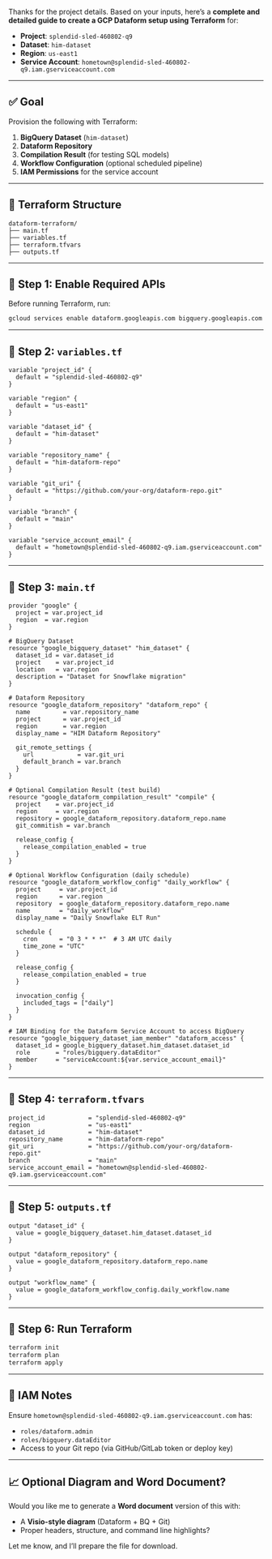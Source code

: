Thanks for the project details. Based on your inputs, here’s a **complete and detailed guide to create a GCP Dataform setup using Terraform** for:

* **Project**: `splendid-sled-460802-q9`
* **Dataset**: `him-dataset`
* **Region**: `us-east1`
* **Service Account**: `hometown@splendid-sled-460802-q9.iam.gserviceaccount.com`

---

## ✅ Goal

Provision the following with Terraform:

1. **BigQuery Dataset** (`him-dataset`)
2. **Dataform Repository**
3. **Compilation Result** (for testing SQL models)
4. **Workflow Configuration** (optional scheduled pipeline)
5. **IAM Permissions** for the service account

---

## 📁 Terraform Structure

```
dataform-terraform/
├── main.tf
├── variables.tf
├── terraform.tfvars
├── outputs.tf
```

---

## 🔹 Step 1: Enable Required APIs

Before running Terraform, run:

```bash
gcloud services enable dataform.googleapis.com bigquery.googleapis.com
```

---

## 🔹 Step 2: `variables.tf`

```hcl
variable "project_id" {
  default = "splendid-sled-460802-q9"
}

variable "region" {
  default = "us-east1"
}

variable "dataset_id" {
  default = "him-dataset"
}

variable "repository_name" {
  default = "him-dataform-repo"
}

variable "git_uri" {
  default = "https://github.com/your-org/dataform-repo.git"
}

variable "branch" {
  default = "main"
}

variable "service_account_email" {
  default = "hometown@splendid-sled-460802-q9.iam.gserviceaccount.com"
}
```

---

## 🔹 Step 3: `main.tf`

```hcl
provider "google" {
  project = var.project_id
  region  = var.region
}

# BigQuery Dataset
resource "google_bigquery_dataset" "him_dataset" {
  dataset_id = var.dataset_id
  project    = var.project_id
  location   = var.region
  description = "Dataset for Snowflake migration"
}

# Dataform Repository
resource "google_dataform_repository" "dataform_repo" {
  name         = var.repository_name
  project      = var.project_id
  region       = var.region
  display_name = "HIM Dataform Repository"

  git_remote_settings {
    url            = var.git_uri
    default_branch = var.branch
  }
}

# Optional Compilation Result (test build)
resource "google_dataform_compilation_result" "compile" {
  project    = var.project_id
  region     = var.region
  repository = google_dataform_repository.dataform_repo.name
  git_commitish = var.branch

  release_config {
    release_compilation_enabled = true
  }
}

# Optional Workflow Configuration (daily schedule)
resource "google_dataform_workflow_config" "daily_workflow" {
  project     = var.project_id
  region      = var.region
  repository  = google_dataform_repository.dataform_repo.name
  name        = "daily_workflow"
  display_name = "Daily Snowflake ELT Run"

  schedule {
    cron      = "0 3 * * *"  # 3 AM UTC daily
    time_zone = "UTC"
  }

  release_config {
    release_compilation_enabled = true
  }

  invocation_config {
    included_tags = ["daily"]
  }
}

# IAM Binding for the Dataform Service Account to access BigQuery
resource "google_bigquery_dataset_iam_member" "dataform_access" {
  dataset_id = google_bigquery_dataset.him_dataset.dataset_id
  role       = "roles/bigquery.dataEditor"
  member     = "serviceAccount:${var.service_account_email}"
}
```

---

## 🔹 Step 4: `terraform.tfvars`

```hcl
project_id            = "splendid-sled-460802-q9"
region                = "us-east1"
dataset_id            = "him-dataset"
repository_name       = "him-dataform-repo"
git_uri               = "https://github.com/your-org/dataform-repo.git"
branch                = "main"
service_account_email = "hometown@splendid-sled-460802-q9.iam.gserviceaccount.com"
```

---

## 🔹 Step 5: `outputs.tf`

```hcl
output "dataset_id" {
  value = google_bigquery_dataset.him_dataset.dataset_id
}

output "dataform_repository" {
  value = google_dataform_repository.dataform_repo.name
}

output "workflow_name" {
  value = google_dataform_workflow_config.daily_workflow.name
}
```

---

## 🔹 Step 6: Run Terraform

```bash
terraform init
terraform plan
terraform apply
```

---

## 🔐 IAM Notes

Ensure `hometown@splendid-sled-460802-q9.iam.gserviceaccount.com` has:

* `roles/dataform.admin`
* `roles/bigquery.dataEditor`
* Access to your Git repo (via GitHub/GitLab token or deploy key)

---

## 📈 Optional Diagram and Word Document?

Would you like me to generate a **Word document** version of this with:

* A **Visio-style diagram** (Dataform + BQ + Git)
* Proper headers, structure, and command line highlights?

Let me know, and I’ll prepare the file for download.
